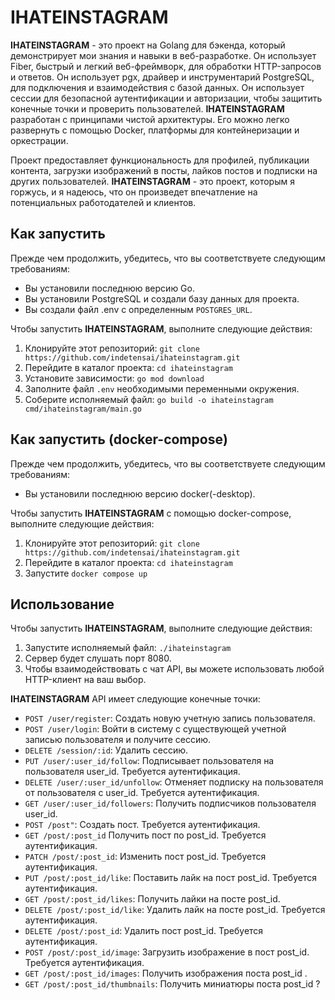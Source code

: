 # IHATEINSTAGRAM

**IHATEINSTAGRAM** - это проект на Golang для бэкенда, который демонстрирует мои знания и навыки в веб-разработке. Он использует Fiber, быстрый и легкий веб-фреймворк, для обработки HTTP-запросов и ответов. Он использует pgx, драйвер и инструментарий PostgreSQL, для подключения и взаимодействия с базой данных. Он использует сессии для безопасной аутентификации и авторизации, чтобы защитить конечные точки и проверить пользователей. **IHATEINSTAGRAM** разработан с принципами чистой архитектуры. Его можно легко развернуть с помощью Docker, платформы для контейнеризации и оркестрации.

Проект предоставляет функциональность для профилей, публикации контента, загрузки изображений в посты, лайков постов и подписки на других пользователей. **IHATEINSTAGRAM** - это проект, которым я горжусь, и я надеюсь, что он произведет впечатление на потенциальных работодателей и клиентов.

## Как запустить
Прежде чем продолжить, убедитесь, что вы соответствуете следующим требованиям:
- Вы установили последнюю версию Go.
- Вы установили PostgreSQL и создали базу данных для проекта.
- Вы создали файл .env с определенным `POSTGRES_URL`.

Чтобы запустить **IHATEINSTAGRAM**, выполните следующие действия:
1. Клонируйте этот репозиторий: `git clone https://github.com/indetensai/ihateinstagram.git`
2. Перейдите в каталог проекта: `cd ihateinstagram`
3. Установите зависимости: `go mod download`
4. Заполните файл `.env` необходимыми переменными окружения.
5. Соберите исполняемый файл: `go build -o ihateinstagram cmd/ihateinstagram/main.go`

## Как запустить (docker-compose)
Прежде чем продолжить, убедитесь, что вы соответствуете следующим требованиям:
- Вы установили последнюю версию docker(-desktop).

Чтобы запустить **IHATEINSTAGRAM** с помощью docker-compose, выполните следующие действия:
1. Клонируйте этот репозиторий: `git clone https://github.com/indetensai/ihateinstagram.git`
2. Перейдите в каталог проекта: `cd ihateinstagram`
3. Запустите `docker compose up`

## Использование
Чтобы запустить **IHATEINSTAGRAM**, выполните следующие действия:
1. Запустите исполняемый файл: `./ihateinstagram`
2. Сервер будет слушать порт 8080.
3. Чтобы взаимодействовать с чат API, вы можете использовать любой HTTP-клиент на ваш выбор.

**IHATEINSTAGRAM** API имеет следующие конечные точки:
- `POST /user/register`: Создать новую учетную запись пользователя.
- `POST /user/login`: Войти в систему с существующей учетной записью пользователя и получите сессию.
- `DELETE /session/:id`: Удалить сессию.
- `PUT /user/:user_id/follow`: Подписывает пользователя на пользователя user_id. Требуется аутентификация.
- `DELETE /user/:user_id/unfollow`: Отменяет подписку на пользователя от пользователя с user_id. Требуется аутентификация.
- `GET /user/:user_id/followers`: Получить подписчиков пользователя user_id.
- `POST /post"`: Создать пост. Требуется аутентификация.
- `GET /post/:post_id` Получить пост по post_id. Требуется аутентификация.
- `PATCH /post/:post_id`: Изменить пост post_id. Требуется аутентификация.
- `PUT /post/:post_id/like`: Поставить лайк на пост post_id. Требуется аутентификация.
- `GET /post/:post_id/likes`: Получить лайки на посте post_id.
- `DELETE /post/:post_id/like`: Удалить лайк на посте post_id. Требуется аутентификация.
- `DELETE /post/:post_id`: Удалить пост post_id. Требуется аутентификация.
- `POST /post/:post_id/image`: Загрузить изображение в пост post_id. Требуется аутентификация.
- `GET /post/:post_id/images`: Получить изображения поста post_id .
- `GET /post/:post_id/thumbnails`: Получить миниатюры поста post_id ?